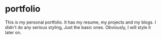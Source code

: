 # portfolio
This is my personal portfolio. It has my resume, my projects and my blogs.
I didn't do any serious styling, Just the basic ones. 
Obviously, I will style it later on.
